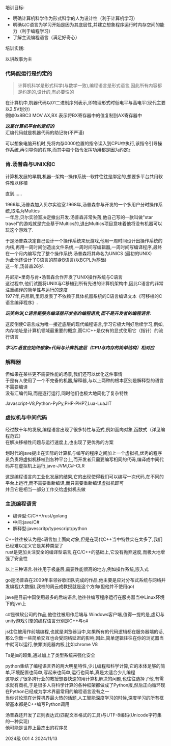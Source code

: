 培训目标:

-  明确计算机科学作为形式科学的人为设计性（利于计算机学习）
-  明确以C语言为学习开始是因为其底层性,并建立想象程序运行时内存空间的能力（利于编程学习）
-  了解主流编程语言（满足好奇心）

培训实践:

以讲故事为主
   
### 代码能运行是约定的

> 计算机科学是形式科学(与数学一致),编程语言是形式语言,因此所有内容都是约定的,设计的,有必要性的

在计算机中,机器代码以01二进制序列表示,即物理形式时低电平与高电平(现代主要以2.5V划分)  
例如0x8BC3 MOV AX,BX 表示将BX寄存器中的值复制到AX寄存器中  

***这是计算机平台约定好的***  
汇编代码就是机器代码的助记符(不严谨)

可以想象电脑开机时,先将内存0000位置的指令读入到CPU中执行,该指令引导操作系统,再引导你的程序,而其中每个指令发挥功用都是因为约定z

### 肯.汤普森与UNIX和C

计算机发展的早期,机器--架构--操作系统--软件往往是绑定的,想要多平台共用软件难以移植

直到......

1966年,汤普森加入贝尔实验室.1968年,汤普森参与开发的一个多用户分时操作系统,取名为Multics  
一年后,贝尔实验室决定撤出开发.汤普森非常失落,他自己写的一款叫做"star travel"的游戏就是完全基于Multics的,退出Multics项目意味着他将没有机器可以玩这个游戏了.

于是汤普森决定自己设计一个操作系统来玩游戏,他用一周时间设计出操作系统的内核,再用一周时间创造出文件系统,一周时间写编辑器,一周时间写编译程序,最终在一个月内编写完了整个操作系统.汤普森将其命名为UNICS (最初的UNIX)  
为此他还设计了C语言的前身B语言(以BCPL为基础)  
这一年,汤普森26岁.

丹尼斯•里奇与肯•汤普森合作开发了UNIX操作系统与C语言  
这过程中,他们试图将UNIX与C移植到所有先进的计算机架构中,因此C语言的非常注重编译的简单性与运行的速度  
1977年,丹尼斯,里奇发表了不依赖于具体机器系统的C语言编译文本《可移植的C语言编译程序》.

***玩笑的说,C语言是服务编译器开发者的编程语言,而不是开发者的编程语言.***

这反倒使C语言成为唯一接近底层的现代编程语言,学习它极大利好后续学习,例如,内存地址是计算机领域最重要的概念,而C/C++是仅有的显式使用它（指针）的流行语言

***学习C语言应始终想象c代码与计算机底层（CPU与内存的简单结构）相对应***

### 解释器

但如果在某些更不需要性能的场景,我们还可以优化这件事情  
于是有人使用了一个不完备的机器,解释器,与以上两种的根本区别是解释型的语言不需要编译  
没有汇编代码,而是逐行运行,同时他们也极大地简化了复杂特性

Javascript-V8,Python-PyPy,PHP-PHP7,Lua-LuaJIT


### 虚拟机与中间代码

经过数十年的发展,编程语言出现了很多特性与范式,例如面向对象,函数式（详见编程范式）  
在解决移植性问题与运行速度上,也出现了更优秀的方案

划时代的jave提出在实际的计算机与编写的程序之间加上一个虚拟机,优秀的程序员负责将虚拟机移植到各种平台上,而开发者只需要编写相同的代码,编译成中间代码并在虚拟机上运行,jave-JVM,C#-CLR

这是编程语言向工业化发展的结果,它的出现使得我们可以编写一次代码,在不同的平台上运行,而不需要重新编译,而只需要重新编译虚拟机即可  
并且它是相当一部分工作交给虚拟机去做


### 主流编程语言

- 编译型:C/C++/rust/golang
- 中间:jave/C#
- 解释型:javescritp/typescript/python

C++往往被认为是c语言加上面向对象,但是在现代C++当中特性实在太多了,我们已经难以定义它是某种类型了  
rust是更加关注安全的编译型语言,在C/C++的基础上,它没有抛弃速度,而极大地增强了安全性

以上三种语言.往往用于极底层,需要性能很高的地方,例如操作系统,嵌入式

go是汤普森在2009年率领谷歌团队完成的作品,他主要是应对分布式系统与网络并发编程(大数据),我校的周云成教授就是这个方向(但他并不使用go)

jave是目前中国使用最多的后端语言,他往往编写程序运行在服务器当中Linux环境下的jvm上

c#是微软公司的作品,他往往被用作后端与 Windows客户端,值得一提的是,虚幻与unity游戏引擎的编程语言分别是C++与c#

js往往被用作前端编程,也就是浏览器当中,如果所有的代码逻辑都在服务器端的话,那么你做一些简单交互也会受网络延迟的影响,因此,简单逻辑往往在你的浏览器当中就可以运行,依靠浏览器内核,比如chrome V8

Ts是js的超集,通过加上了类型系统来强化安全

python集结了编程语言界的两大明星特性,少儿编程和科学计算,它的本体足够的简单,环境配置也简单,写起来也简单,运行也简单,真是太适合少儿编程  
这导致了很多跨行业的教授想要快速的用计算机解决的问题,也往往选择了他,有需求就有商机,于是很多人将科学计算的各种框架都做成了Python版,然后正向循环现在Python已经成为学术界最常用的编程语言没有之一   
当你讨论现在计算机界最火热的话题,人工智能深度学习的时候,深度学习的所有框架基本都是C++编写Python调用

汤普森还开发了正则表达式(匹配文本格式的工具)与UTF-8编码(Unicode字符集的一种实现)  
他可能是世界上最杰出的程序员

2024级 001 4 2024/11/13